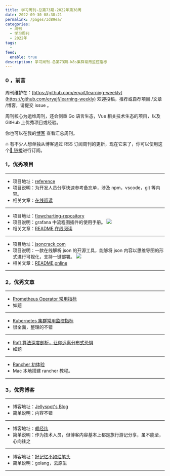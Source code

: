 ```yaml
---
title: 学习周刊-总第73期-2022年第38周
date: 2022-09-30 08:38:21
permalink: /pages/3d89ea/
categories:
  - 周刊
  - 学习周刊
  - 2022年
tags:
  -
feed:
  enable: true
description: 学习周刊-总第73期-k8s集群常用监控指标
---
```


### 0 ，前言

周刊维护在：[https://github.com/eryajf/learning-weekly](https://github.com/eryajf/learning-weekly) 欢迎投稿，推荐或自荐项目 /文章 /博客，请提交 issue 。

周刊核心为运维周刊，还会侧重 Go 语言生态，Vue 相关技术生态的项目，以及 GitHub 上优秀项目或经验。

你也可以在我的[博客](https://wiki.eryajf.net/learning-weekly/) 查看汇总周刊。

🔥 有不少人想单独从博客通过 RSS 订阅周刊的更新，现在它来了，你可以使用这个[🔗 链接](https://wiki.eryajf.net/learning-weekly.xml)进行订阅。

### 1，优秀项目

---

- 项目地址：[reference](https://github.com/jaywcjlove/reference)
- 项目说明：为开发人员分享快速参考备忘单，涉及 npm，vscode，git 等内容。
- 相关文章：[在线阅读](https://wangchujiang.com/reference/index.html)

---

- 项目地址：[flowcharting-repository](https://github.com/algenty/flowcharting-repository)
- 项目说明：grafana 中流程图插件的使用手册。
  ![](http://t.eryajf.net/imgs/2022/09/8336066abe86e4c9.png)
- 相关文章：[README](https://github.com/algenty/flowcharting-repository#readme),[在线阅读](https://algenty.github.io/flowcharting-repository/)

---

- 项目地址：[jsoncrack.com](https://github.com/AykutSarac/jsoncrack.com)
- 项目说明：一款在线解析 json 的开源工具，能够将 json 内容以思维导图的形式进行可视化，支持一键部署。
  ![](http://t.eryajf.net/imgs/2022/09/f044bc835e2d9790.webp)
- 相关文章：[README](https://github.com/AykutSarac/jsoncrack.com#readme),[online](https://jsoncrack.com/editor)

---

### 2，优秀文章

---

- [Prometheus Operator 常用指标](https://jishuin.proginn.com/p/763bfbd28b87)
- 如题

---

- [Kubernetes 集群常用监控指标](https://www.mervinwang.com/2022/04/23/prometheus-metrics/)
- 很全面，整理的不错

---

- [Raft 算法深度剖析，让你远离分布式恐惧](https://mp.weixin.qq.com/s?__biz=MzIwNDAyOTI2Nw==&mid=2247484086&idx=1&sn=93fd914f3f77d799113d2a368bfa3f01&chksm=96c72e8aa1b0a79c60feade157fcc711b8535638b2f4e1793c0ef9f3f0685a4cff538ec19a65&token=2074428159&lang=zh_CN#rd)
- 如题

---

- [Rancher 初体验](https://amazingao.com/posts/2021/02/rancher/quick-start/)
- Mac 本地搭建 rancher 教程。

---

### 3，优秀博客

---

- 博客地址：[Jellyspot's Blog](https://blog.jellyspot.club/)
- 简单说明：内容不错

---

- 博客地址：[赖经纬](https://laijw.com/)
- 简单说明：作为技术人员，但博客内容基本上都是旅行游记分享，虽不能至，心向往之

---

- 博客地址：[好记忆不如烂笔头](https://fafucoder.github.io/)
- 简单说明：golang，云原生

---
